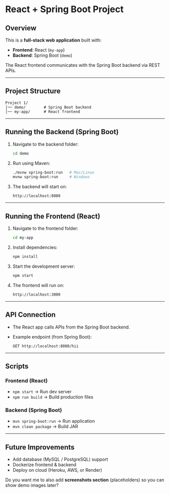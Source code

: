 
# React + Spring Boot Project

##  Overview

This is a **full-stack web application** built with:

* **Frontend**: React (`my-app`)
* **Backend**: Spring Boot (`demo`)

The React frontend communicates with the Spring Boot backend via REST APIs.

---

##  Project Structure

```
Project 1/
│── demo/        # Spring Boot backend
│── my-app/      # React frontend
```

---

##  Running the Backend (Spring Boot)

1. Navigate to the backend folder:

   ```bash
   cd demo
   ```

2. Run using Maven:

   ```bash
   ./mvnw spring-boot:run   # Mac/Linux
   mvnw spring-boot:run     # Windows
   ```

3. The backend will start on:

   ```
   http://localhost:8080
   ```

---

##  Running the Frontend (React)

1. Navigate to the frontend folder:

   ```bash
   cd my-app
   ```

2. Install dependencies:

   ```bash
   npm install
   ```

3. Start the development server:

   ```bash
   npm start
   ```

4. The frontend will run on:

   ```
   http://localhost:3000
   ```

---

##  API Connection

* The React app calls APIs from the Spring Boot backend.
* Example endpoint (from Spring Boot):

  ```
  GET http://localhost:8080/hii
  ```

---

##  Scripts

### Frontend (React)

* `npm start` → Run dev server
* `npm run build` → Build production files

### Backend (Spring Boot)

* `mvn spring-boot:run` → Run application
* `mvn clean package` → Build JAR

---

##  Future Improvements

* Add database (MySQL / PostgreSQL) support
* Dockerize frontend & backend
* Deploy on cloud (Heroku, AWS, or Render)



Do you want me to also add **screenshots section** (placeholders) so you can show demo images later?
